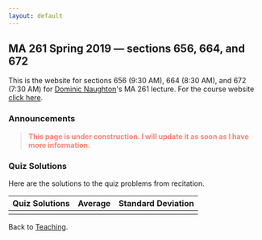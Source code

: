 ```yaml
---
layout: default
---
```


## [](#course) MA 261 Spring 2019 — sections 656, 664, and 672
This is the website for sections 656 (9:30 AM), 664 (8:30 AM), and 672 (7:30 AM)
for [Dominic Naughton](http://www.math.purdue.edu/people/bio/naughton)'s MA 261
lecture. For the course website [click here](https://www.math.purdue.edu/MA261).
<!-- Here is a link to the [course -->
<!-- calendar](https://www.math.purdue.edu/~chenjk/261-F18-calendar.html), in it you -->
<!-- will find important dates regarding the course. My office hours are to be -->
<!-- determined as of now. -->

<!-- | Day       | Time           | -->
<!-- | :-------: | :------------: | -->
<!-- | Tuesday   | 1:30—2:20 PM   | -->
<!-- | Wednesday | 4:30—5:20 PM   | -->
<!-- | Friday    | 10:30—11:20 AM | -->

<!-- Once the official hours are determined you can find me in the [Math Resource -->
<!-- Room](https://www.math.purdue.edu/academic/courses/helproom) or in my office -->
<!-- MATH 717; the latter by appointment. -->

### [](#announce) Announcements
><span style="color:Salmon">**This page is under construction. I will update it as soon as I have more information.**</span>

### [](#sols) Quiz Solutions
Here are the solutions to the quiz problems from recitation.

| Quiz Solutions                | Average    | Standard Deviation    |
| :---------------------------: | :--------: | :-------------------: |
|                               |            |                       |

Back to [Teaching](../#-teaching).
